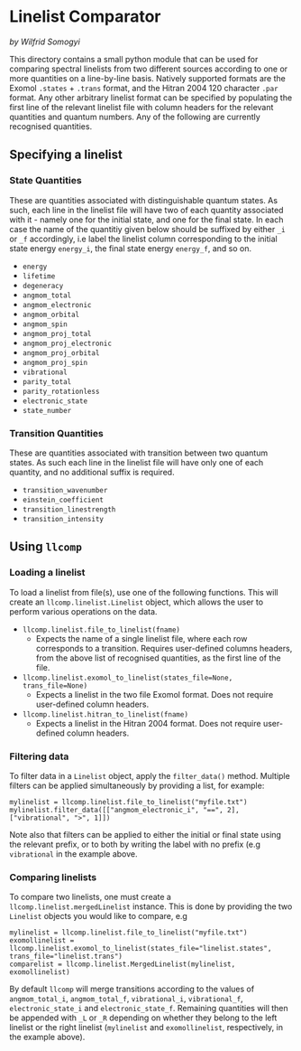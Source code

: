 # Linelist Comparator
_by Wilfrid Somogyi_

This directory contains a small python module that can be used for comparing spectral linelists from two different sources according to one or more quantities on a line-by-line basis. Natively supported formats are the Exomol `.states` + `.trans` format, and the Hitran 2004 120 character `.par` format. Any other arbitrary linelist format can be specified by populating the first line of the relevant linelist file with column headers for the relevant quantities and quantum numbers. Any of the following are currently recognised quantities.

## Specifying a linelist

### State Quantities
These are quantities associated with distinguishable quantum states. As such, each line in the linelist file will have two of each quantity associated with it - namely one for the initial state, and one for the final state. In each case the name of the quantitiy given below should be suffixed by either `_i` or `_f` accordingly, i.e label the linelist column corresponding to the initial state energy `energy_i`, the final state energy `energy_f`, and so on.

* `energy`
* `lifetime`
* `degeneracy`
* `angmom_total`
* `angmom_electronic`
* `angmom_orbital`
* `angmom_spin`
* `angmom_proj_total`
* `angmom_proj_electronic`
* `angmom_proj_orbital`
* `angmom_proj_spin`
* `vibrational`
* `parity_total`
* `parity_rotationless`
* `electronic_state`
* `state_number`

### Transition Quantities
These are quantities associated with transition between two quantum states. As such each line in the linelist file will have only one of each quantity, and no additional suffix is required.
* `transition_wavenumber`
* `einstein_coefficient`
* `transition_linestrength`
* `transition_intensity`

## Using `llcomp`

### Loading a linelist
To load a linelist from file(s), use one of the following functions. This will create an `llcomp.linelist.Linelist` object, which allows the user to perform various operations on the data.

* `llcomp.linelist.file_to_linelist(fname)`
  - Expects the name of a single linelist file, where each row corresponds to a transition. Requires user-defined columns headers, from the above list of recognised quantities, as the first line of the file.
* `llcomp.linelist.exomol_to_linelist(states_file=None, trans_file=None)`
  - Expects a linelist in the two file Exomol format. Does not require user-defined column headers.
* `llcomp.linelist.hitran_to_linelist(fname)`
  - Expects a linelist in the Hitran 2004 format. Does not require user-defined column headers.

### Filtering data
To filter data in a `Linelist` object, apply the `filter_data()` method. Multiple filters can be applied simultaneously by providing a list, for example:

```
mylinelist = llcomp.linelist.file_to_linelist("myfile.txt")
mylinelist.filter_data([["angmom_electronic_i", "==", 2], ["vibrational", ">", 1]])
```

Note also that filters can be applied to either the initial or final state using the relevant prefix, or to both by writing the label with no prefix (e.g `vibrational` in the example above.

### Comparing linelists
To compare two linelists, one must create a `llcomp.linelist.mergedLinelist` instance. This is done by providing the two `Linelist` objects you would like to compare, e.g

```
mylinelist = llcomp.linelist.file_to_linelist("myfile.txt")
exomollinelist = llcomp.linelist.exomol_to_linelist(states_file="linelist.states", trans_file="linelist.trans")
comparelist = llcomp.linelist.MergedLinelist(mylinelist, exomollinelist)
```
By default `llcomp` will merge transitions according to the values of `angmom_total_i`, `angmom_total_f`, `vibrational_i`, `vibrational_f`, `electronic_state_i` and `electronic_state_f`. Remaining quantities will then be appended with `_L` or `_R` depending on whether they belong to the left linelist or the right linelist (`mylinelist` and `exomollinelist`, respectively, in the example above). 


